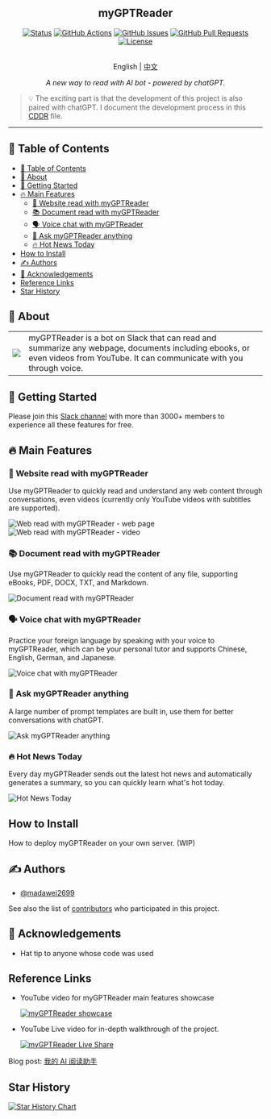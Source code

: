 <h2 align="center">myGPTReader</h2>
<div align="center">

[![Status](https://img.shields.io/badge/status-active-success.svg)]()
[![GitHub Actions](https://github.com/madawei2699/myGPTReader/actions/workflows/fly.yml/badge.svg)]()
[![GitHub Issues](https://img.shields.io/github/issues/madawei2699/myGPTReader.svg)](https://github.com/madawei2699/myGPTReader/issues)
[![GitHub Pull Requests](https://img.shields.io/github/issues-pr/madawei2699/myGPTReader.svg)](https://github.com/madawei2699/myGPTReader/pulls)
[![License](https://img.shields.io/badge/license-MIT-blue.svg)](/LICENSE)

</div>
<p align="center">
    <br> English | <a href="README-CN.md">中文</a>
</p>
<p align="center">
    <em>A new way to read with AI bot - powered by chatGPT.</em>
</p>

> 💡 The exciting part is that the development of this project is also paired with chatGPT. I document the development process in this [CDDR](docs/CDDR.md) file.

---

## 📝 Table of Contents

- [📝 Table of Contents](#-table-of-contents)
- [🧐 About ](#-about-)
- [🏁 Getting Started ](#-getting-started-)
- [🔥 Main Features ](#-main-features-)
  - [📖 Website read with myGPTReader](#-website-read-with-mygptreader)
  - [📚 Document read with myGPTReader](#-document-read-with-mygptreader)
  - [🗣️ Voice chat with myGPTReader](#️-voice-chat-with-mygptreader)
  - [💬 Ask myGPTReader anything](#-ask-mygptreader-anything)
  - [🔥 Hot News Today](#-hot-news-today)
- [How to Install ](#how-to-install-)
- [✍️ Authors ](#️-authors-)
- [🎉 Acknowledgements ](#-acknowledgements-)
- [Reference Links ](#reference-links-)
- [Star History ](#star-history-)

## 🧐 About <a name = "about"></a>

<table style="border-collapse: collapse; border: none;">
  <tbody>
    <tr>
        <td>
          <img src="./web/landing/logo/my-gpt-reader-logo-1-removebg.png" data-canonical-src="./web/landing/logo/my-gpt-reader-logo-1-removebg.png"/>
        </td>
        <td>
          myGPTReader is a bot on Slack that can read and summarize any webpage, documents including ebooks, or even videos from YouTube. It can communicate with you through voice.
        </td>
    </tr>
  </tbody>
</table>

## 🏁 Getting Started <a name = "getting_started"></a>

Please join this [Slack channel](https://slack-redirect.i365.tech/) with more than 3000+ members to experience all these features for free.

## 🔥 Main Features <a name="main_features"></a>

### 📖 Website read with myGPTReader

Use myGPTReader to quickly read and understand any web content through conversations, even videos (currently only YouTube videos with subtitles are supported).

![Web read with myGPTReader - web page](https://user-images.githubusercontent.com/2446612/229781090-2be95df8-5197-4209-85a0-3753582f9b4e.gif)
![Web read with myGPTReader - video](https://user-images.githubusercontent.com/2446612/229781120-9fb9d94f-e545-40c1-a947-4a0131594911.gif)


### 📚 Document read with myGPTReader

Use myGPTReader to quickly read the content of any file, supporting eBooks, PDF, DOCX, TXT, and Markdown.

![Document read with myGPTReader](https://user-images.githubusercontent.com/2446612/229781163-cffd2d8b-4ee7-47b5-b970-37dd008c498b.gif)


### 🗣️ Voice chat with myGPTReader

Practice your foreign language by speaking with your voice to myGPTReader, which can be your personal tutor and supports Chinese, English, German, and Japanese.

![Voice chat with myGPTReader](https://user-images.githubusercontent.com/2446612/229781224-0267b06a-220a-488a-bc08-6e4d02cd6552.gif)


### 💬 Ask myGPTReader anything

A large number of prompt templates are built in, use them for better conversations with chatGPT.

![Ask myGPTReader anything](https://user-images.githubusercontent.com/2446612/229781297-a9404652-8f6c-4443-a645-e99bf50db7b1.gif)

### 🔥 Hot News Today

Every day myGPTReader sends out the latest hot news and automatically generates a summary, so you can quickly learn what's hot today.
  
![Hot News Today](https://user-images.githubusercontent.com/2446612/228729812-38c3137a-026e-4100-9fab-0b8f2a1215fc.gif)

## How to Install <a name = "how_to_install"></a>

How to deploy myGPTReader on your own server.
(WIP)

## ✍️ Authors <a name = "authors"></a>

- [@madawei2699](https://twitter.com/madawei2699)

See also the list of [contributors](https://github.com/madawei2699/myGPTReader/contributors) who participated in this project.

## 🎉 Acknowledgements <a name = "acknowledgement"></a>

- Hat tip to anyone whose code was used

## Reference Links <a name = "reference_links"></a>

- YouTube video for myGPTReader main features showcase
  
  [![myGPTReader showcase](http://img.youtube.com/vi/qKS5Wwhrf5E/0.jpg)](https://youtu.be/qKS5Wwhrf5E)

- YouTube Live video for in-depth walkthrough of the project.
  
  [![myGPTReader Live Share](http://img.youtube.com/vi/XZIogwFU7jE/0.jpg)](https://www.youtube.com/live/XZIogwFU7jE?feature=share "myGPTReader Live Share")

Blog post: [我的 AI 阅读助手](https://www.bmpi.dev/self/my-gpt-reader/)

## Star History <a name = "star_history"></a>

[![Star History Chart](https://api.star-history.com/svg?repos=madawei2699/myGPTReader&type=Date)](https://star-history.com/#madawei2699/myGPTReader&Date)
